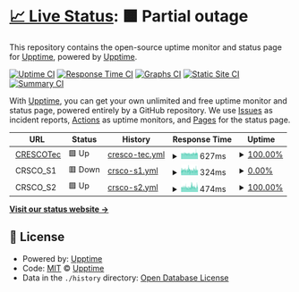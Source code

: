 # [📈 Live Status](https://upptime.github.io/upptime): <!--live status--> **🟧 Partial outage**

This repository contains the open-source uptime monitor and status page for [Upptime](https://upptime.js.org), powered by [Upptime](https://github.com/upptime/upptime).

[![Uptime CI](https://github.com/crscodio/crsco-websites-uptime-101/workflows/Uptime%20CI/badge.svg)](https://github.com/crscodio/crsco-websites-uptime-101/actions?query=workflow%3A%22Uptime+CI%22)
[![Response Time CI](https://github.com/crscodio/crsco-websites-uptime-101/workflows/Response%20Time%20CI/badge.svg)](https://github.com/crscodio/crsco-websites-uptime-101/actions?query=workflow%3A%22Response+Time+CI%22)
[![Graphs CI](https://github.com/crscodio/crsco-websites-uptime-101/workflows/Graphs%20CI/badge.svg)](https://github.com/crscodio/crsco-websites-uptime-101/actions?query=workflow%3A%22Graphs+CI%22)
[![Static Site CI](https://github.com/crscodio/crsco-websites-uptime-101/workflows/Static%20Site%20CI/badge.svg)](https://github.com/crscodio/crsco-websites-uptime-101/actions?query=workflow%3A%22Static+Site+CI%22)
[![Summary CI](https://github.com/crscodio/crsco-websites-uptime-101/workflows/Summary%20CI/badge.svg)](https://github.com/crscodio/crsco-websites-uptime-101/actions?query=workflow%3A%22Summary+CI%22)

With [Upptime](https://upptime.js.org), you can get your own unlimited and free uptime monitor and status page, powered entirely by a GitHub repository. We use [Issues](https://github.com/upptime/upptime/issues) as incident reports, [Actions](https://github.com/crscodio/crsco-websites-uptime-101/actions) as uptime monitors, and [Pages](https://upptime.github.io/upptime) for the status page.

<!--start: status pages-->
<!-- This summary is generated by Upptime (https://github.com/upptime/upptime) -->
<!-- Do not edit this manually, your changes will be overwritten -->
<!-- prettier-ignore -->
| URL | Status | History | Response Time | Uptime |
| --- | ------ | ------- | ------------- | ------ |
| <img alt="" src="https://favicons.githubusercontent.com/crescotec.com" height="13"> [CRESCOTec](https://crescotec.com/) | 🟩 Up | [cresco-tec.yml](https://github.com/crscodio/crsco-websites-uptime-101/commits/HEAD/history/cresco-tec.yml) | <details><summary><img alt="Response time graph" src="./graphs/cresco-tec/response-time-week.png" height="20"> 627ms</summary><br><a href="https://crscodio.github.io/crsco-websites-uptime-101/history/cresco-tec"><img alt="Response time 274" src="https://img.shields.io/endpoint?url=https%3A%2F%2Fraw.githubusercontent.com%2Fcrscodio%2Fcrsco-websites-uptime-101%2FHEAD%2Fapi%2Fcresco-tec%2Fresponse-time.json"></a><br><a href="https://crscodio.github.io/crsco-websites-uptime-101/history/cresco-tec"><img alt="24-hour response time 668" src="https://img.shields.io/endpoint?url=https%3A%2F%2Fraw.githubusercontent.com%2Fcrscodio%2Fcrsco-websites-uptime-101%2FHEAD%2Fapi%2Fcresco-tec%2Fresponse-time-day.json"></a><br><a href="https://crscodio.github.io/crsco-websites-uptime-101/history/cresco-tec"><img alt="7-day response time 627" src="https://img.shields.io/endpoint?url=https%3A%2F%2Fraw.githubusercontent.com%2Fcrscodio%2Fcrsco-websites-uptime-101%2FHEAD%2Fapi%2Fcresco-tec%2Fresponse-time-week.json"></a><br><a href="https://crscodio.github.io/crsco-websites-uptime-101/history/cresco-tec"><img alt="30-day response time 626" src="https://img.shields.io/endpoint?url=https%3A%2F%2Fraw.githubusercontent.com%2Fcrscodio%2Fcrsco-websites-uptime-101%2FHEAD%2Fapi%2Fcresco-tec%2Fresponse-time-month.json"></a><br><a href="https://crscodio.github.io/crsco-websites-uptime-101/history/cresco-tec"><img alt="1-year response time 277" src="https://img.shields.io/endpoint?url=https%3A%2F%2Fraw.githubusercontent.com%2Fcrscodio%2Fcrsco-websites-uptime-101%2FHEAD%2Fapi%2Fcresco-tec%2Fresponse-time-year.json"></a></details> | <details><summary><a href="https://crscodio.github.io/crsco-websites-uptime-101/history/cresco-tec">100.00%</a></summary><a href="https://crscodio.github.io/crsco-websites-uptime-101/history/cresco-tec"><img alt="All-time uptime 57.90%" src="https://img.shields.io/endpoint?url=https%3A%2F%2Fraw.githubusercontent.com%2Fcrscodio%2Fcrsco-websites-uptime-101%2FHEAD%2Fapi%2Fcresco-tec%2Fuptime.json"></a><br><a href="https://crscodio.github.io/crsco-websites-uptime-101/history/cresco-tec"><img alt="24-hour uptime 100.00%" src="https://img.shields.io/endpoint?url=https%3A%2F%2Fraw.githubusercontent.com%2Fcrscodio%2Fcrsco-websites-uptime-101%2FHEAD%2Fapi%2Fcresco-tec%2Fuptime-day.json"></a><br><a href="https://crscodio.github.io/crsco-websites-uptime-101/history/cresco-tec"><img alt="7-day uptime 100.00%" src="https://img.shields.io/endpoint?url=https%3A%2F%2Fraw.githubusercontent.com%2Fcrscodio%2Fcrsco-websites-uptime-101%2FHEAD%2Fapi%2Fcresco-tec%2Fuptime-week.json"></a><br><a href="https://crscodio.github.io/crsco-websites-uptime-101/history/cresco-tec"><img alt="30-day uptime 100.00%" src="https://img.shields.io/endpoint?url=https%3A%2F%2Fraw.githubusercontent.com%2Fcrscodio%2Fcrsco-websites-uptime-101%2FHEAD%2Fapi%2Fcresco-tec%2Fuptime-month.json"></a><br><a href="https://crscodio.github.io/crsco-websites-uptime-101/history/cresco-tec"><img alt="1-year uptime 34.97%" src="https://img.shields.io/endpoint?url=https%3A%2F%2Fraw.githubusercontent.com%2Fcrscodio%2Fcrsco-websites-uptime-101%2FHEAD%2Fapi%2Fcresco-tec%2Fuptime-year.json"></a></details>
| <img alt="" src="https://favicons.githubusercontent.com/null" height="13"> CRSCO_S1 | 🟥 Down | [crsco-s1.yml](https://github.com/crscodio/crsco-websites-uptime-101/commits/HEAD/history/crsco-s1.yml) | <details><summary><img alt="Response time graph" src="./graphs/crsco-s1/response-time-week.png" height="20"> 324ms</summary><br><a href="https://crscodio.github.io/crsco-websites-uptime-101/history/crsco-s1"><img alt="Response time 298" src="https://img.shields.io/endpoint?url=https%3A%2F%2Fraw.githubusercontent.com%2Fcrscodio%2Fcrsco-websites-uptime-101%2FHEAD%2Fapi%2Fcrsco-s1%2Fresponse-time.json"></a><br><a href="https://crscodio.github.io/crsco-websites-uptime-101/history/crsco-s1"><img alt="24-hour response time 323" src="https://img.shields.io/endpoint?url=https%3A%2F%2Fraw.githubusercontent.com%2Fcrscodio%2Fcrsco-websites-uptime-101%2FHEAD%2Fapi%2Fcrsco-s1%2Fresponse-time-day.json"></a><br><a href="https://crscodio.github.io/crsco-websites-uptime-101/history/crsco-s1"><img alt="7-day response time 324" src="https://img.shields.io/endpoint?url=https%3A%2F%2Fraw.githubusercontent.com%2Fcrscodio%2Fcrsco-websites-uptime-101%2FHEAD%2Fapi%2Fcrsco-s1%2Fresponse-time-week.json"></a><br><a href="https://crscodio.github.io/crsco-websites-uptime-101/history/crsco-s1"><img alt="30-day response time 293" src="https://img.shields.io/endpoint?url=https%3A%2F%2Fraw.githubusercontent.com%2Fcrscodio%2Fcrsco-websites-uptime-101%2FHEAD%2Fapi%2Fcrsco-s1%2Fresponse-time-month.json"></a><br><a href="https://crscodio.github.io/crsco-websites-uptime-101/history/crsco-s1"><img alt="1-year response time 300" src="https://img.shields.io/endpoint?url=https%3A%2F%2Fraw.githubusercontent.com%2Fcrscodio%2Fcrsco-websites-uptime-101%2FHEAD%2Fapi%2Fcrsco-s1%2Fresponse-time-year.json"></a></details> | <details><summary><a href="https://crscodio.github.io/crsco-websites-uptime-101/history/crsco-s1">0.00%</a></summary><a href="https://crscodio.github.io/crsco-websites-uptime-101/history/crsco-s1"><img alt="All-time uptime 63.79%" src="https://img.shields.io/endpoint?url=https%3A%2F%2Fraw.githubusercontent.com%2Fcrscodio%2Fcrsco-websites-uptime-101%2FHEAD%2Fapi%2Fcrsco-s1%2Fuptime.json"></a><br><a href="https://crscodio.github.io/crsco-websites-uptime-101/history/crsco-s1"><img alt="24-hour uptime 0.00%" src="https://img.shields.io/endpoint?url=https%3A%2F%2Fraw.githubusercontent.com%2Fcrscodio%2Fcrsco-websites-uptime-101%2FHEAD%2Fapi%2Fcrsco-s1%2Fuptime-day.json"></a><br><a href="https://crscodio.github.io/crsco-websites-uptime-101/history/crsco-s1"><img alt="7-day uptime 0.00%" src="https://img.shields.io/endpoint?url=https%3A%2F%2Fraw.githubusercontent.com%2Fcrscodio%2Fcrsco-websites-uptime-101%2FHEAD%2Fapi%2Fcrsco-s1%2Fuptime-week.json"></a><br><a href="https://crscodio.github.io/crsco-websites-uptime-101/history/crsco-s1"><img alt="30-day uptime 0.00%" src="https://img.shields.io/endpoint?url=https%3A%2F%2Fraw.githubusercontent.com%2Fcrscodio%2Fcrsco-websites-uptime-101%2FHEAD%2Fapi%2Fcrsco-s1%2Fuptime-month.json"></a><br><a href="https://crscodio.github.io/crsco-websites-uptime-101/history/crsco-s1"><img alt="1-year uptime 41.35%" src="https://img.shields.io/endpoint?url=https%3A%2F%2Fraw.githubusercontent.com%2Fcrscodio%2Fcrsco-websites-uptime-101%2FHEAD%2Fapi%2Fcrsco-s1%2Fuptime-year.json"></a></details>
| <img alt="" src="https://favicons.githubusercontent.com/null" height="13"> CRSCO_S2 | 🟩 Up | [crsco-s2.yml](https://github.com/crscodio/crsco-websites-uptime-101/commits/HEAD/history/crsco-s2.yml) | <details><summary><img alt="Response time graph" src="./graphs/crsco-s2/response-time-week.png" height="20"> 474ms</summary><br><a href="https://crscodio.github.io/crsco-websites-uptime-101/history/crsco-s2"><img alt="Response time 491" src="https://img.shields.io/endpoint?url=https%3A%2F%2Fraw.githubusercontent.com%2Fcrscodio%2Fcrsco-websites-uptime-101%2FHEAD%2Fapi%2Fcrsco-s2%2Fresponse-time.json"></a><br><a href="https://crscodio.github.io/crsco-websites-uptime-101/history/crsco-s2"><img alt="24-hour response time 505" src="https://img.shields.io/endpoint?url=https%3A%2F%2Fraw.githubusercontent.com%2Fcrscodio%2Fcrsco-websites-uptime-101%2FHEAD%2Fapi%2Fcrsco-s2%2Fresponse-time-day.json"></a><br><a href="https://crscodio.github.io/crsco-websites-uptime-101/history/crsco-s2"><img alt="7-day response time 474" src="https://img.shields.io/endpoint?url=https%3A%2F%2Fraw.githubusercontent.com%2Fcrscodio%2Fcrsco-websites-uptime-101%2FHEAD%2Fapi%2Fcrsco-s2%2Fresponse-time-week.json"></a><br><a href="https://crscodio.github.io/crsco-websites-uptime-101/history/crsco-s2"><img alt="30-day response time 487" src="https://img.shields.io/endpoint?url=https%3A%2F%2Fraw.githubusercontent.com%2Fcrscodio%2Fcrsco-websites-uptime-101%2FHEAD%2Fapi%2Fcrsco-s2%2Fresponse-time-month.json"></a><br><a href="https://crscodio.github.io/crsco-websites-uptime-101/history/crsco-s2"><img alt="1-year response time 491" src="https://img.shields.io/endpoint?url=https%3A%2F%2Fraw.githubusercontent.com%2Fcrscodio%2Fcrsco-websites-uptime-101%2FHEAD%2Fapi%2Fcrsco-s2%2Fresponse-time-year.json"></a></details> | <details><summary><a href="https://crscodio.github.io/crsco-websites-uptime-101/history/crsco-s2">100.00%</a></summary><a href="https://crscodio.github.io/crsco-websites-uptime-101/history/crsco-s2"><img alt="All-time uptime 99.98%" src="https://img.shields.io/endpoint?url=https%3A%2F%2Fraw.githubusercontent.com%2Fcrscodio%2Fcrsco-websites-uptime-101%2FHEAD%2Fapi%2Fcrsco-s2%2Fuptime.json"></a><br><a href="https://crscodio.github.io/crsco-websites-uptime-101/history/crsco-s2"><img alt="24-hour uptime 100.00%" src="https://img.shields.io/endpoint?url=https%3A%2F%2Fraw.githubusercontent.com%2Fcrscodio%2Fcrsco-websites-uptime-101%2FHEAD%2Fapi%2Fcrsco-s2%2Fuptime-day.json"></a><br><a href="https://crscodio.github.io/crsco-websites-uptime-101/history/crsco-s2"><img alt="7-day uptime 100.00%" src="https://img.shields.io/endpoint?url=https%3A%2F%2Fraw.githubusercontent.com%2Fcrscodio%2Fcrsco-websites-uptime-101%2FHEAD%2Fapi%2Fcrsco-s2%2Fuptime-week.json"></a><br><a href="https://crscodio.github.io/crsco-websites-uptime-101/history/crsco-s2"><img alt="30-day uptime 100.00%" src="https://img.shields.io/endpoint?url=https%3A%2F%2Fraw.githubusercontent.com%2Fcrscodio%2Fcrsco-websites-uptime-101%2FHEAD%2Fapi%2Fcrsco-s2%2Fuptime-month.json"></a><br><a href="https://crscodio.github.io/crsco-websites-uptime-101/history/crsco-s2"><img alt="1-year uptime 99.97%" src="https://img.shields.io/endpoint?url=https%3A%2F%2Fraw.githubusercontent.com%2Fcrscodio%2Fcrsco-websites-uptime-101%2FHEAD%2Fapi%2Fcrsco-s2%2Fuptime-year.json"></a></details>

<!--end: status pages-->

[**Visit our status website →**](https://upptime.github.io/upptime)

## 📄 License

- Powered by: [Upptime](https://github.com/upptime/upptime)
- Code: [MIT](./LICENSE) © [Upptime](https://upptime.js.org)
- Data in the `./history` directory: [Open Database License](https://opendatacommons.org/licenses/odbl/1-0/)
